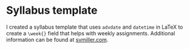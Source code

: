 Syllabus template
=================

I created a syllabus template that uses `advdate` and `datetime` in LaTeX to create a `\week{}` field that helps with weekly assignments. Additional information can be found at [svmiller.com](http://svmiller.com).
